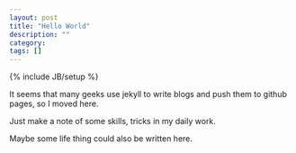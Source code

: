 ```yaml
---
layout: post
title: "Hello World"
description: ""
category: 
tags: []
---
```

{% include JB/setup %}

It seems that many geeks use jekyll to write blogs and push them to github pages, so I moved here.

Just make a note of some skills, tricks in my daily work.

Maybe some life thing could also be written here.